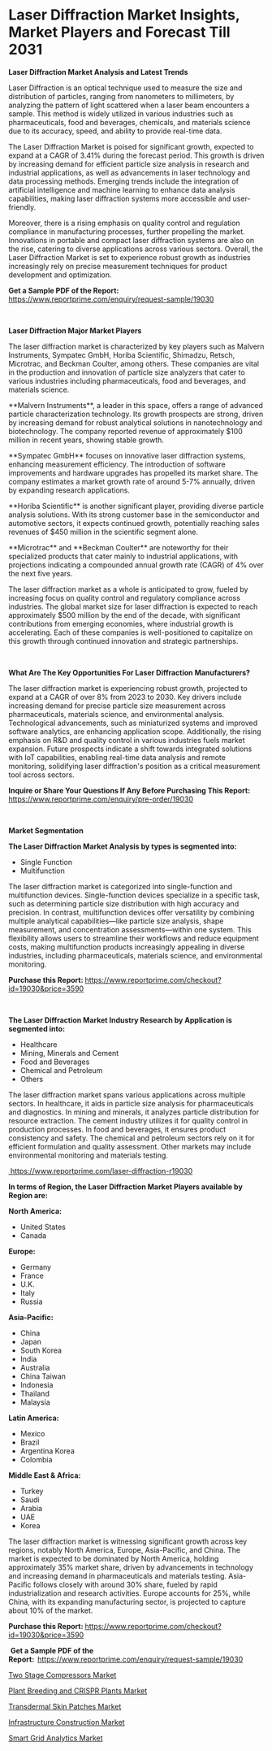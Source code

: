<p><h1>Laser Diffraction Market Insights, Market Players and Forecast Till 2031</h1></p><p><strong>Laser Diffraction Market Analysis and Latest Trends</strong></p>
<p><p>Laser Diffraction is an optical technique used to measure the size and distribution of particles, ranging from nanometers to millimeters, by analyzing the pattern of light scattered when a laser beam encounters a sample. This method is widely utilized in various industries such as pharmaceuticals, food and beverages, chemicals, and materials science due to its accuracy, speed, and ability to provide real-time data.</p><p>The Laser Diffraction Market is poised for significant growth, expected to expand at a CAGR of 3.41% during the forecast period. This growth is driven by increasing demand for efficient particle size analysis in research and industrial applications, as well as advancements in laser technology and data processing methods. Emerging trends include the integration of artificial intelligence and machine learning to enhance data analysis capabilities, making laser diffraction systems more accessible and user-friendly.</p><p>Moreover, there is a rising emphasis on quality control and regulation compliance in manufacturing processes, further propelling the market. Innovations in portable and compact laser diffraction systems are also on the rise, catering to diverse applications across various sectors. Overall, the Laser Diffraction Market is set to experience robust growth as industries increasingly rely on precise measurement techniques for product development and optimization.</p></p>
<p><strong>Get a Sample PDF of the Report:&nbsp;</strong> <a href="https://www.reportprime.com/enquiry/request-sample/19030?utm_campaign=11&utm_medium=2&utm_source=Github&utm_content=ia&utm_term=22112024&utm_id=laser-diffraction">https://www.reportprime.com/enquiry/request-sample/19030</a></p>
<p>&nbsp;</p>
<p><strong>Laser Diffraction Major Market Players</strong></p>
<p><p>The laser diffraction market is characterized by key players such as Malvern Instruments, Sympatec GmbH, Horiba Scientific, Shimadzu, Retsch, Microtrac, and Beckman Coulter, among others. These companies are vital in the production and innovation of particle size analyzers that cater to various industries including pharmaceuticals, food and beverages, and materials science.</p><p>**Malvern Instruments**, a leader in this space, offers a range of advanced particle characterization technology. Its growth prospects are strong, driven by increasing demand for robust analytical solutions in nanotechnology and biotechnology. The company reported revenue of approximately $100 million in recent years, showing stable growth.</p><p>**Sympatec GmbH** focuses on innovative laser diffraction systems, enhancing measurement efficiency. The introduction of software improvements and hardware upgrades has propelled its market share. The company estimates a market growth rate of around 5-7% annually, driven by expanding research applications.</p><p>**Horiba Scientific** is another significant player, providing diverse particle analysis solutions. With its strong customer base in the semiconductor and automotive sectors, it expects continued growth, potentially reaching sales revenues of $450 million in the scientific segment alone.</p><p>**Microtrac** and **Beckman Coulter** are noteworthy for their specialized products that cater mainly to industrial applications, with projections indicating a compounded annual growth rate (CAGR) of 4% over the next five years.</p><p>The laser diffraction market as a whole is anticipated to grow, fueled by increasing focus on quality control and regulatory compliance across industries. The global market size for laser diffraction is expected to reach approximately $500 million by the end of the decade, with significant contributions from emerging economies, where industrial growth is accelerating. Each of these companies is well-positioned to capitalize on this growth through continued innovation and strategic partnerships.</p></p>
<p>&nbsp;</p>
<p><strong>What Are The Key Opportunities For Laser Diffraction Manufacturers?</strong></p>
<p><p>The laser diffraction market is experiencing robust growth, projected to expand at a CAGR of over 8% from 2023 to 2030. Key drivers include increasing demand for precise particle size measurement across pharmaceuticals, materials science, and environmental analysis. Technological advancements, such as miniaturized systems and improved software analytics, are enhancing application scope. Additionally, the rising emphasis on R&D and quality control in various industries fuels market expansion. Future prospects indicate a shift towards integrated solutions with IoT capabilities, enabling real-time data analysis and remote monitoring, solidifying laser diffraction's position as a critical measurement tool across sectors.</p></p>
<p><strong>Inquire or Share Your Questions If Any Before Purchasing This Report:</strong> <a href="https://www.reportprime.com/enquiry/pre-order/19030?utm_campaign=11&utm_medium=2&utm_source=Github&utm_content=ia&utm_term=22112024&utm_id=laser-diffraction">https://www.reportprime.com/enquiry/pre-order/19030</a></p>
<p>&nbsp;</p>
<p><strong>Market Segmentation</strong></p>
<p><strong>The Laser Diffraction Market Analysis by types is segmented into:</strong></p>
<p><ul><li>Single Function</li><li>Multifunction</li></ul></p>
<p><p>The laser diffraction market is categorized into single-function and multifunction devices. Single-function devices specialize in a specific task, such as determining particle size distribution with high accuracy and precision. In contrast, multifunction devices offer versatility by combining multiple analytical capabilities—like particle size analysis, shape measurement, and concentration assessments—within one system. This flexibility allows users to streamline their workflows and reduce equipment costs, making multifunction products increasingly appealing in diverse industries, including pharmaceuticals, materials science, and environmental monitoring.</p></p>
<p><strong>Purchase this Report:&nbsp;</strong><a href="https://www.reportprime.com/checkout?id=19030&price=3590&utm_campaign=11&utm_medium=2&utm_source=Github&utm_content=ia&utm_term=22112024&utm_id=laser-diffraction">https://www.reportprime.com/checkout?id=19030&price=3590</a></p>
<p>&nbsp;</p>
<p><strong>The Laser Diffraction Market Industry Research by Application is segmented into:</strong></p>
<p><ul><li>Healthcare</li><li>Mining, Minerals and Cement</li><li>Food and Beverages</li><li>Chemical and Petroleum</li><li>Others</li></ul></p>
<p><p>The laser diffraction market spans various applications across multiple sectors. In healthcare, it aids in particle size analysis for pharmaceuticals and diagnostics. In mining and minerals, it analyzes particle distribution for resource extraction. The cement industry utilizes it for quality control in production processes. In food and beverages, it ensures product consistency and safety. The chemical and petroleum sectors rely on it for efficient formulation and quality assessment. Other markets may include environmental monitoring and materials testing.</p></p>
<p><a href="https://www.reportprime.com/laser-diffraction-r19030?utm_campaign=11&utm_medium=2&utm_source=Github&utm_content=ia&utm_term=22112024&utm_id=laser-diffraction">&nbsp;https://www.reportprime.com/laser-diffraction-r19030</a></p>
<p><strong>In terms of Region, the Laser Diffraction Market Players available by Region are:</strong></p>
<p>
    <p> <strong> North America: </strong>
        <ul>
            <li>United States</li>
            <li>Canada</li>
        </ul>
        </p> 
    <p> <strong> Europe: </strong>
        <ul>
            <li>Germany</li>
            <li>France</li>
            <li>U.K.</li>
            <li>Italy</li>
            <li>Russia</li>
        </ul>
        </p> 
    <p> <strong> Asia-Pacific: </strong>
        <ul>
            <li>China</li>
            <li>Japan</li>
            <li>South Korea</li>
            <li>India</li>
            <li>Australia</li>
            <li>China Taiwan</li>
            <li>Indonesia</li>
            <li>Thailand</li>
            <li>Malaysia</li>
        </ul>
        </p> 
    <p> <strong> Latin America: </strong>
        <ul>
            <li>Mexico</li>
            <li>Brazil</li>
            <li>Argentina Korea</li>
            <li>Colombia</li>
        </ul>
        </p> 
    <p> <strong> Middle East & Africa: </strong>
        <ul>
            <li>Turkey</li>
            <li>Saudi</li>
            <li>Arabia</li>
            <li>UAE</li>
            <li>Korea</li>
        </ul>
    </p>
    </p>
<p><p>The laser diffraction market is witnessing significant growth across key regions, notably North America, Europe, Asia-Pacific, and China. The market is expected to be dominated by North America, holding approximately 35% market share, driven by advancements in technology and increasing demand in pharmaceuticals and materials testing. Asia-Pacific follows closely with around 30% share, fueled by rapid industrialization and research activities. Europe accounts for 25%, while China, with its expanding manufacturing sector, is projected to capture about 10% of the market.</p></p>
<p><strong>Purchase this Report: </strong><a href="https://www.reportprime.com/checkout?id=19030&price=3590&utm_campaign=11&utm_medium=2&utm_source=Github&utm_content=ia&utm_term=22112024&utm_id=laser-diffraction">https://www.reportprime.com/checkout?id=19030&price=3590</a></p>
<p>&nbsp;<strong>Get a Sample PDF of the Report:&nbsp;&nbsp;</strong><a href="https://www.reportprime.com/enquiry/request-sample/19030?utm_campaign=11&utm_medium=2&utm_source=Github&utm_content=ia&utm_term=22112024&utm_id=laser-diffraction">https://www.reportprime.com/enquiry/request-sample/19030</a></p>
<p><strong></strong></p>
<p><p><a href="https://github.com/ChiragRp1/Market-Research-Report-List-6/blob/main/two-stage-compressors-market.md?utm_campaign=11&utm_medium=2&utm_source=Github&utm_content=ia&utm_term=22112024&utm_id=laser-diffraction">Two Stage Compressors Market</a></p><p><a href="https://www.linkedin.com/pulse/plant-breeding-crispr-plants-market-analysis-report-2024-2031-xdete?utm_campaign=11&utm_medium=2&utm_source=Github&utm_content=ia&utm_term=22112024&utm_id=laser-diffraction">Plant Breeding and CRISPR Plants Market</a></p><p><a href="https://issuu.com/reportprime-2/docs/transdermal-skin-patches-market-siz_2140f4b03740e4?utm_campaign=11&utm_medium=2&utm_source=Github&utm_content=ia&utm_term=22112024&utm_id=laser-diffraction">Transdermal Skin Patches Market</a></p><p><a href="https://github.com/KamrulHadi87/Market-Research-Report-List-1/blob/main/infrastructure-construction-market.md?utm_campaign=11&utm_medium=2&utm_source=Github&utm_content=ia&utm_term=22112024&utm_id=laser-diffraction">Infrastructure Construction Market</a></p><p><a href="https://www.linkedin.com/pulse/smart-grid-analytics-market-size-competitive-differentiation-b6zme?utm_campaign=11&utm_medium=2&utm_source=Github&utm_content=ia&utm_term=22112024&utm_id=laser-diffraction">Smart Grid Analytics Market</a></p></p>